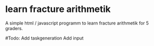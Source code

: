 # learn fracture arithmetik
A simple html / javascript programm to learn fracture arithmetik for 5 graders.

#Todo:
 Add taskgeneration
 Add input
